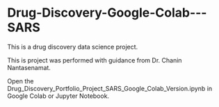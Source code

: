 # Drug-Discovery-Google-Colab---SARS

This is a drug discovery data science project.

This is project was performed with guidance from Dr. Chanin Nantasenamat.

Open the Drug_Discovery_Portfolio_Project_SARS_Google_Colab_Version.ipynb in Google Colab or Jupyter Notebook.
